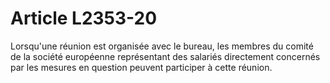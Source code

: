 # Article L2353-20

Lorsqu'une réunion est organisée avec le bureau, les membres du comité de la société européenne représentant des salariés directement concernés par les mesures en question peuvent participer à cette réunion.